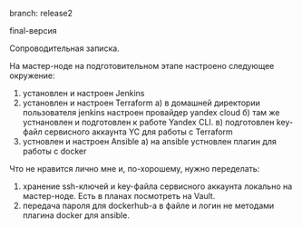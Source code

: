 branch: release2

final-версия

Сопроводительная записка.

На мастер-ноде на подготовительном этапе настроено следующее окружение:

1) установлен и настроен Jenkins
2) установлен и настроен Terraform
    a) в домашней директории пользователя jenkins настроен провайдер yandex cloud
    б) там же устнановлен и подготовлен к работе Yandex CLI.
    в) подготовлен key-файл сервисного аккаунта YC для работы с Terraform
3) устновлен и настроен Ansible
    а) на ansible устновлен плагин для работы с docker

Что не нравится лично мне и, по-хорошему, нужно переделать:
1) хранение ssh-ключей и key-файла сервисного аккаунта локально на мастер-ноде. Есть в планах посмотреть на Vault.
2) передача пароля для dockerhub-а в файле и логин не методами плагина docker для ansible.